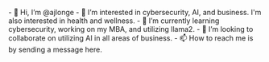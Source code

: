 <p></p>
- 👋 Hi, I’m @ajlonge
- 👀 I’m interested in cybersecurity, AI, and business. I'm also interested in health and wellness. 
- 🌱 I’m currently learning cybersecurity, working on my MBA, and utilizing llama2.
- 💞️ I’m looking to collaborate on utilizing AI in all areas of business.
- 📫 How to reach me is by sending a message here.
</p>
<!---
ajlonge/ajlonge is a ✨ special ✨ repository because its `README.md` (this file) appears on your GitHub profile.
You can click the Preview link to take a look at your changes.
--->
